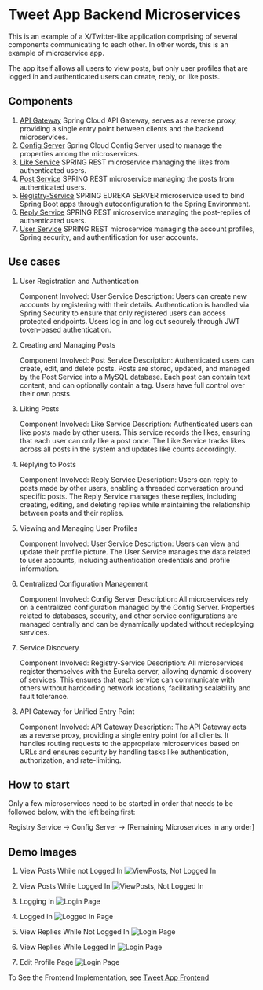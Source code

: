 # Tweet App Backend Microservices
This is an example of a X/Twitter-like application comprising of several components communicating to each other. In other words, this is an example of microservice app.

The app itself allows all users to view posts, but only user profiles that are logged in and authenticated users can create, reply, or like posts.

## Components

1. [API Gateway](/api-gateway) Spring Cloud API Gateway, serves as a reverse proxy, providing a single entry point between clients and the backend microservices.
2. [Config Server](/config-server) Spring Cloud Config Server used to manage the properties among the microservices.
3. [Like Service](/like-service) SPRING REST microservice managing the likes from authenticated users.
4. [Post Service](/post-service) SPRING REST microservice managing the posts from authenticated users.
5. [Registry-Service](/registry-service) SPRING EUREKA SERVER microservice used to bind Spring Boot apps through autoconfiguration to the Spring Environment.
6. [Reply Service](/reply-service) SPRING REST microservice managing the post-replies of authenticated users.
7. [User Service](/user-service) SPRING REST microservice managing the account profiles, Spring security, and authentification for user accounts.

## Use cases

1. User Registration and Authentication

    Component Involved: User Service
    Description: Users can create new accounts by registering with their details. Authentication is handled via Spring Security to ensure that only registered users can access protected endpoints. Users log in and log out securely through JWT token-based authentication.

2. Creating and Managing Posts

    Component Involved: Post Service
    Description: Authenticated users can create, edit, and delete posts. Posts are stored, updated, and managed by the Post Service into a MySQL database. Each post can contain text content, and can optionally contain a tag. Users have full control over their own posts.

3. Liking Posts

    Component Involved: Like Service
    Description: Authenticated users can like posts made by other users. This service records the likes, ensuring that each user can only like a post once. The Like Service tracks likes across all posts in the system and updates like counts accordingly.

4. Replying to Posts

    Component Involved: Reply Service
    Description: Users can reply to posts made by other users, enabling a threaded conversation around specific posts. The Reply Service manages these replies, including creating, editing, and deleting replies while maintaining the relationship between posts and their replies.

5. Viewing and Managing User Profiles

    Component Involved: User Service
    Description: Users can view and update their profile picture. The User Service manages the data related to user accounts, including authentication credentials and profile information.

6. Centralized Configuration Management

    Component Involved: Config Server
    Description: All microservices rely on a centralized configuration managed by the Config Server. Properties related to databases, security, and other service configurations are managed centrally and can be dynamically updated without redeploying services.

7. Service Discovery

    Component Involved: Registry-Service
    Description: All microservices register themselves with the Eureka server, allowing dynamic discovery of services. This ensures that each service can communicate with others without hardcoding network locations, facilitating scalability and fault tolerance.

8. API Gateway for Unified Entry Point

    Component Involved: API Gateway
    Description: The API Gateway acts as a reverse proxy, providing a single entry point for all clients. It handles routing requests to the appropriate microservices based on URLs and ensures security by handling tasks like authentication, authorization, and rate-limiting.

## How to start

Only a few microservices need to be started in order that needs to be followed below, with the left being first:

Registry Service -> Config Server -> [Remaining Microservices in any order]

## Demo Images

1. View Posts While not Logged In
![ViewPosts, Not Logged In](https://github.com/Shmupo/tweet-app-backend/blob/main/images/PostsNotLoggedIn.png)

2. View Posts While Logged In
![ViewPosts, Not Logged In](https://github.com/Shmupo/tweet-app-backend/blob/main/images/PostsLoggedIn.png)

3. Logging In
![Login Page](https://github.com/Shmupo/tweet-app-backend/blob/main/images/LoginPage.png)

4. Logged In
![Logged In Page](https://github.com/Shmupo/tweet-app-backend/blob/main/images/LoginSuccess.png)

5. View Replies While Not Logged In
![Login Page](https://github.com/Shmupo/tweet-app-backend/blob/main/images/ViewPostLoggedOut.png)

6. View Replies While Logged In
![Login Page](https://github.com/Shmupo/tweet-app-backend/blob/main/images/ViewPostLoggedIn.png)

7. Edit Profile Page
![Login Page](https://github.com/Shmupo/tweet-app-backend/blob/main/images/EditProfile.png)

To See the Frontend Implementation, see
[Tweet App Frontend](https://github.com/Shmupo/tweet-app-frontend)


